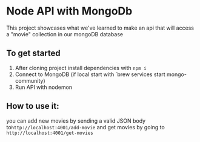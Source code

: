 # Node API with MongoDb
This project showcases what we've learned to make an api that will access a "movie" collection in our mongoDB database

## To get started

1. After cloning project install dependencies with `npm i`
2. Connect to MongoDB (if local start with `brew services start mongo-community)
3. Run API with nodemon

## How to use it: 
you can add new movies by sending a valid JSON body to```http://localhost:4001/add-movie``` and get movies by going to ```http://localhost:4001/get-movies```